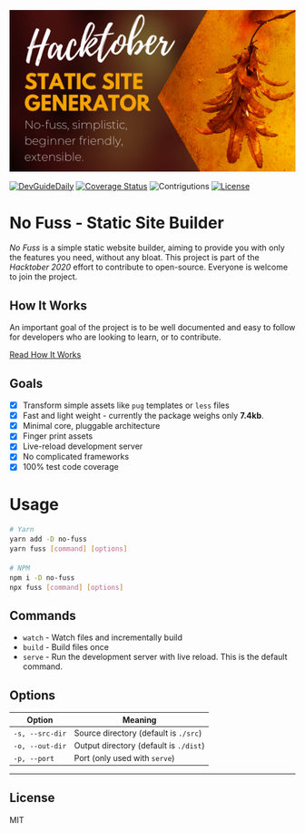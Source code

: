 ![No Fuss - Hacktober Poster](./docs/assets/readme-poster.png)

[![DevGuideDaily](https://circleci.com/gh/DevGuideDaily/no-fuss.svg?style=shield)](https://circleci.com/gh/DevGuideDaily/no-fuss)
[![Coverage Status](https://coveralls.io/repos/github/DevGuideDaily/no-fuss/badge.svg?branch=main)](https://coveralls.io/github/DevGuideDaily/no-fuss?branch=main)
![Contrigutions](https://img.shields.io/badge/contributions-welcome-default.svg)
[![License](https://img.shields.io/badge/license-MIT-default.svg)](./LICENSE)


# No Fuss - Static Site Builder

*No Fuss* is a simple static website builder, aiming to provide you with only the features you need, without any bloat. This project is part of the *Hacktober 2020* effort to contribute to open-source. Everyone is welcome to join the project.

## How It Works

An important goal of the project is to be well documented and easy to follow for developers who are looking to learn, or to contribute.

[Read How It Works](./docs/README.md)

## Goals

- [x] Transform simple assets like `pug` templates or `less` files
- [x] Fast and light weight - currently the package weighs only **7.4kb**.
- [x] Minimal core, pluggable architecture
- [x] Finger print assets
- [x] Live-reload development server
- [x] No complicated frameworks
- [x] 100% test code coverage

# Usage

```bash
# Yarn
yarn add -D no-fuss
yarn fuss [command] [options]

# NPM
npm i -D no-fuss
npx fuss [command] [options]
```

## Commands

- `watch` - Watch files and incrementally build
- `build` - Build files once
- `serve` - Run the development server with live reload. This is the default command.

## Options

| Option          | Meaning                                |
| --------------- | -------------------------------------- |
| `-s, --src-dir` | Source directory (default is `./src`)  |
| `-o, --out-dir` | Output directory (default is `./dist`) |
| `-p, --port`    | Port (only used with `serve`)          |

---

## License

MIT
